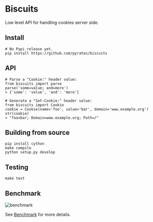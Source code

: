 # Biscuits

Low level API for handling cookies server side.


## Install

    # No Pypi release yet.
    pip install https://github.com/pyrates/biscuits


## API

    # Parse a "Cookie:" header value:
    from biscuits import parse
    parse('some=value; and=more')
    > {'some': 'value', 'and': 'more'}

    # Generate a "Set-Cookie:" header value:
    from biscuits import Cookie
    cookie = Cookie(name='foo', value='bar', domain='www.example.org')
    str(cookie)
    > "foo=bar; Domain=www.example.org; Path=/"


## Building from source

    pip install cython
    make compile
    python setup.py develop

## Testing

    make test

## Benchmark

![benchmark](benchmark.png)

See [Benchmark](https://github.com/pyrates/biscuits/wiki/Benchmark) for more
details.
